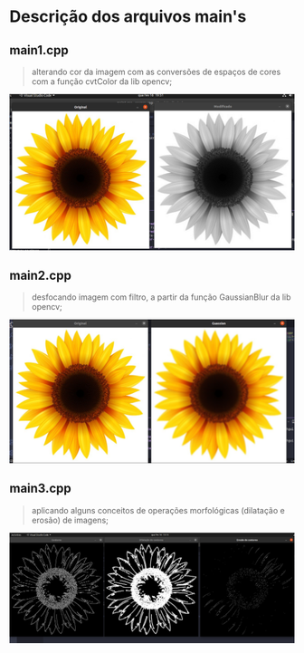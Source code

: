 # Descrição dos arquivos main's

## main1.cpp

> alterando cor da imagem com as conversões de espaços de cores com a função cvtColor da lib opencv;

<img src = "img/alteracao-cor.PNG">

## main2.cpp

> desfocando imagem com filtro, a partir da função GaussianBlur da lib opencv;

<img src = "img/desfoque-img.PNG">

## main3.cpp

> aplicando alguns conceitos de operações morfológicas (dilatação e erosão) de imagens;

<img src = "img/dilate-erode.PNG">
